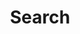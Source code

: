 ---
title: "Search" # in any language you want
layout: "search" # is necessary
# url: "/archive"
# description: "Description for Search"
summary: "search"
placeholder: "Search↩️"
---